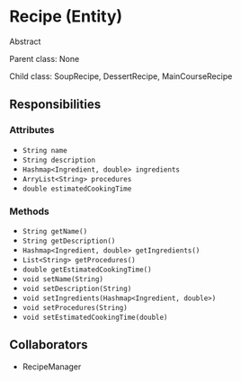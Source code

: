 # Recipe (Entity)

Abstract

Parent class: None

Child class: SoupRecipe, DessertRecipe, MainCourseRecipe

## Responsibilities

### Attributes

- `String name`
- `String description`
- `Hashmap<Ingredient, double> ingredients`
- `ArryList<String> procedures`
- `double estimatedCookingTime`

### Methods

- `String getName()`
- `String getDescription()`
- `Hashmap<Ingredient, double> getIngredients()`
- `List<String> getProcedures()`
- `double getEstimatedCookingTime()`
- `void setName(String)`
- `void setDescription(String)`
- `void setIngredients(Hashmap<Ingredient, double>)`
- `void setProcedures(String)`
- `void setEstimatedCookingTime(double)`

## Collaborators

- RecipeManager

